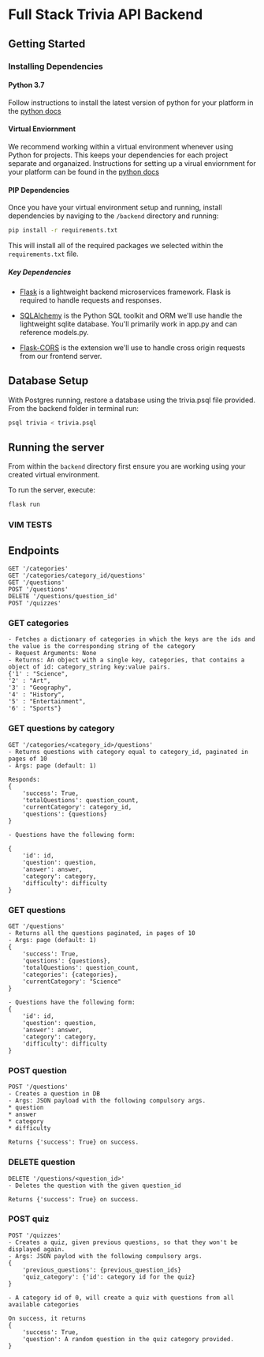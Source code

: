 # Full Stack Trivia API Backend

## Getting Started

### Installing Dependencies

#### Python 3.7

Follow instructions to install the latest version of python for your platform in the [python docs](https://docs.python.org/3/using/unix.html#getting-and-installing-the-latest-version-of-python)

#### Virtual Enviornment

We recommend working within a virtual environment whenever using Python for projects. This keeps your dependencies for each project separate and organaized. Instructions for setting up a virual enviornment for your platform can be found in the [python docs](https://packaging.python.org/guides/installing-using-pip-and-virtual-environments/)

#### PIP Dependencies

Once you have your virtual environment setup and running, install dependencies by naviging to the `/backend` directory and running:

```bash
pip install -r requirements.txt
```

This will install all of the required packages we selected within the `requirements.txt` file.

##### Key Dependencies

- [Flask](http://flask.pocoo.org/)  is a lightweight backend microservices framework. Flask is required to handle requests and responses.

- [SQLAlchemy](https://www.sqlalchemy.org/) is the Python SQL toolkit and ORM we'll use handle the lightweight sqlite database. You'll primarily work in app.py and can reference models.py. 

- [Flask-CORS](https://flask-cors.readthedocs.io/en/latest/#) is the extension we'll use to handle cross origin requests from our frontend server. 

## Database Setup
With Postgres running, restore a database using the trivia.psql file provided. From the backend folder in terminal run:
```bash
psql trivia < trivia.psql
```

## Running the server

From within the `backend` directory first ensure you are working using your created virtual environment.

To run the server, execute:

```bash
flask run
```

### VIM TESTS

## Endpoints
```
GET '/categories'
GET '/categories/category_id/questions'
GET '/questions'
POST '/questions'
DELETE '/questions/question_id'
POST '/quizzes'
```

### GET categories
```
- Fetches a dictionary of categories in which the keys are the ids and the value is the corresponding string of the category
- Request Arguments: None
- Returns: An object with a single key, categories, that contains a object of id: category_string key:value pairs. 
{'1' : "Science",
'2' : "Art",
'3' : "Geography",
'4' : "History",
'5' : "Entertainment",
'6' : "Sports"}

```

### GET questions by category
```
GET '/categories/<category_id>/questions'
- Returns questions with category equal to category_id, paginated in pages of 10
- Args: page (default: 1)

Responds:
{
    'success': True,
    'totalQuestions': question_count,
    'currentCategory': category_id,
    'questions': {questions}
}

- Questions have the following form:

{
    'id': id,
    'question': question,
    'answer': answer,
    'category': category,
    'difficulty': difficulty
}
```

### GET questions
```
GET '/questions'
- Returns all the questions paginated, in pages of 10
- Args: page (default: 1)
{
    'success': True,
    'questions': {questions},
    'totalQuestions': question_count,
    'categories': {categories},
    'currentCategory': "Science"
}

- Questions have the following form:
{
    'id': id,
    'question': question,
    'answer': answer,
    'category': category,
    'difficulty': difficulty
}
```

### POST question
```
POST '/questions'
- Creates a question in DB
- Args: JSON payload with the following compulsory args.
* question
* answer
* category
* difficulty

Returns {'success': True} on success.
```

### DELETE question
```
DELETE '/questions/<question_id>'
- Deletes the question with the given question_id

Returns {'success': True} on success.
```

### POST quiz
```
POST '/quizzes'
- Creates a quiz, given previous questions, so that they won't be displayed again.
- Args: JSON paylod with the following compulsory args.
{
    'previous_questions': {previous_question_ids}
    'quiz_category': {'id': category id for the quiz}
}

- A category id of 0, will create a quiz with questions from all available categories

On success, it returns
{
    'success': True,
    'question': A random question in the quiz category provided.
}
```
